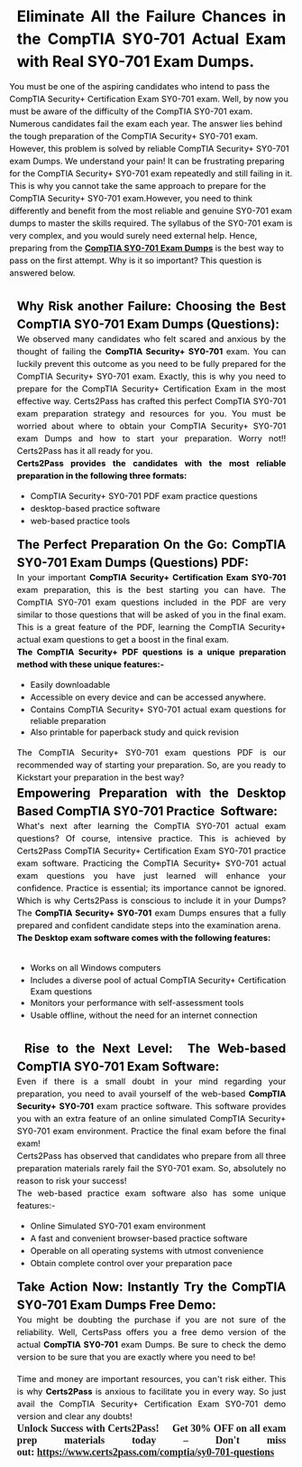 <h2 style="text-align: justify; margin: 0in 10pt;"><strong><span style="font-size:11pt"><span style="line-height:150%"><span serif="" style="font-family:Cambria,"><span style="font-size:20.0pt"><span style="line-height:150%"><span arial="" style="font-family:"><span style="color:black">Eliminate All the Failure Chances in the CompTIA SY0-701 Actual Exam with Real SY0-701 Exam Dumps. </span></span></span></span></span></span></span></strong></h2>

<p><span style="font-size:11pt"><span style="line-height:150%"><span serif="" style="font-family:Cambria,"><span arial="" style="font-family:"><span style="color:black">You must be one of the aspiring candidates who intend to pass the CompTIA Security+ Certification Exam SY0-701 exam. Well, by now you must be aware of the difficulty of the CompTIA SY0-701 exam. Numerous candidates fail the exam each year. The answer lies behind the tough preparation of the CompTIA Security+ SY0-701 exam. However, this problem is solved by reliable CompTIA Security+ SY0-701 exam Dumps. </span></span></span></span></span><span style="font-size:11pt"><span style="line-height:150%"><span serif="" style="font-family:Cambria,"><span arial="" style="font-family:"><span style="color:black">We understand your pain! It can be frustrating preparing for the CompTIA Security+ SY0-701 exam repeatedly and still failing in it. This is why you cannot take the same approach to prepare for the CompTIA Security+ SY0-701 exam.</span></span></span></span></span><span style="font-size:11pt"><span style="line-height:150%"><span serif="" style="font-family:Cambria,"><span arial="" style="font-family:"><span style="color:black">However, you need to think differently and benefit from the most reliable and genuine SY0-701 exam dumps to master the skills required. The syllabus of the SY0-701 exam is very complex, and you would surely need external help. Hence, preparing from the <a href="https://www.certs2pass.com/comptia/sy0-701-questions"><strong>CompTIA SY0-701 Exam Dumps</strong></a> is the best way to pass on the first attempt. Why is it so important? This question is answered below.</span></span></span></span></span></p>

<p style="text-align: justify; margin: 0in 10pt;"> </p>

<h3 style="text-align: justify; margin: 0in 10pt;"><strong><span style="font-size:11pt"><span style="line-height:150%"><span serif="" style="font-family:Cambria,"><span style="font-size:16.0pt"><span style="line-height:150%"><span arial="" style="font-family:"><span style="color:black">Why Risk another Failure: Choosing the Best CompTIA SY0-701 Exam Dumps (Questions):</span></span></span></span></span></span></span></strong></h3>

<p style="text-align: justify; margin: 0in 10pt;"><span style="font-size:11pt"><span style="line-height:150%"><span serif="" style="font-family:Cambria,"><span arial="" style="font-family:"><span style="color:black">We observed many candidates who felt scared and anxious by the thought of failing the <strong>CompTIA Security+ SY0-701</strong> exam. You can luckily prevent this outcome as you need to be fully prepared for the CompTIA Security+ SY0-701 exam. Exactly, this is why you need to prepare for the CompTIA Security+ Certification Exam in the most effective way. </span></span></span></span></span><span style="font-size:11pt"><span style="line-height:150%"><span serif="" style="font-family:Cambria,"><span arial="" style="font-family:"><span style="color:black">Certs2Pass has crafted this perfect CompTIA SY0-701 exam preparation strategy and resources for you. You must be worried about where to obtain your CompTIA Security+ SY0-701 exam Dumps and how to start your preparation. Worry not!! Certs2Pass has it all ready for you. </span></span></span></span></span></p>

<p style="text-align: justify; margin: 0in 10pt;"><strong><span style="font-size:11pt"><span style="line-height:150%"><span serif="" style="font-family:Cambria,"><span arial="" style="font-family:"><span style="color:black">Certs2Pass provides the candidates with the most reliable preparation in the following three formats:</span></span></span></span></span></strong></p>

<ul>
	<li style="margin-bottom:.0001pt; text-align:justify; margin:0in 10pt"><span style="font-size:11pt"><span style="color:black"><span style="line-height:150%"><span style="tab-stops:list .5in"><span style="vertical-align:baseline"><span serif="" style="font-family:Cambria,"><span arial="" style="font-family:">CompTIA Security+ SY0-701 PDF exam practice questions </span></span></span></span></span></span></span></li>
	<li style="margin-bottom:.0001pt; text-align:justify; margin:0in 10pt"><span style="font-size:11pt"><span style="color:black"><span style="line-height:150%"><span style="tab-stops:list .5in"><span style="vertical-align:baseline"><span serif="" style="font-family:Cambria,"><span arial="" style="font-family:">desktop-based practice software</span></span></span></span></span></span></span></li>
	<li style="margin-bottom:12.0pt; text-align:justify; margin:0in 10pt"><span style="font-size:11pt"><span style="line-height:150%"><span style="tab-stops:list .5in"><span style="vertical-align:baseline"><span serif="" style="font-family:Cambria,"><span arial="" style="font-family:"><span style="color:black">web-based practice tools</span></span></span></span></span></span></span></li>
</ul>

<h3 style="text-align: justify; margin: 0in 10pt;"><span style="font-size:11pt"><span style="line-height:150%"><span serif="" style="font-family:Cambria,"><span style="font-size:16.0pt"><span style="line-height:150%"><span arial="" style="font-family:"><span style="color:black">The Perfect Preparation On the Go: CompTIA SY0-701 Exam Dumps (Questions) PDF:</span></span></span></span></span></span></span></h3>

<p style="text-align: justify; margin: 0in 10pt;"><span style="font-size:11pt"><span style="line-height:150%"><span serif="" style="font-family:Cambria,"><span arial="" style="font-family:"><span style="color:black">In your important <strong>CompTIA Security+ Certification Exam SY0-701</strong> exam preparation, this is the best starting you can have. The CompTIA SY0-701 exam questions included in the PDF are very similar to those questions that will be asked of you in the final exam. This is a great feature of the PDF, learning the CompTIA Security+ actual exam questions to get a boost in the final exam.</span></span></span></span></span></p>

<p style="text-align: justify; margin: 0in 10pt;"><strong><span style="font-size:11pt"><span style="line-height:150%"><span serif="" style="font-family:Cambria,"><span arial="" style="font-family:"><span style="color:black">The CompTIA Security+ PDF questions is a unique preparation method with these unique features:-</span></span></span></span></span></strong></p>

<ul>
	<li style="margin-bottom:.0001pt; text-align:justify; margin:0in 10pt"><span style="font-size:11pt"><span style="color:black"><span style="line-height:150%"><span style="tab-stops:list .5in"><span style="vertical-align:baseline"><span serif="" style="font-family:Cambria,"><span arial="" style="font-family:">Easily downloadable</span></span></span></span></span></span></span></li>
	<li style="margin-bottom:.0001pt; text-align:justify; margin:0in 10pt"><span style="font-size:11pt"><span style="color:black"><span style="line-height:150%"><span style="tab-stops:list .5in"><span style="vertical-align:baseline"><span serif="" style="font-family:Cambria,"><span arial="" style="font-family:">Accessible on every device and can be accessed anywhere.</span></span></span></span></span></span></span></li>
	<li style="margin-bottom:.0001pt; text-align:justify; margin:0in 10pt"><span style="font-size:11pt"><span style="color:black"><span style="line-height:150%"><span style="tab-stops:list .5in"><span style="vertical-align:baseline"><span serif="" style="font-family:Cambria,"><span arial="" style="font-family:">Contains CompTIA Security+ SY0-701 actual exam questions for reliable preparation </span></span></span></span></span></span></span></li>
	<li style="margin-bottom:.0001pt; text-align:justify; margin:0in 10pt"><span style="font-size:11pt"><span style="color:black"><span style="line-height:150%"><span style="tab-stops:list .5in"><span style="vertical-align:baseline"><span serif="" style="font-family:Cambria,"><span arial="" style="font-family:">Also printable for paperback study and quick revision</span></span></span></span></span></span></span></li>
</ul>

<p style="margin-bottom:.0001pt; text-align:justify; margin:0in 10pt"><span style="font-size:11pt"><span style="line-height:150%"><span serif="" style="font-family:Cambria,"><span arial="" style="font-family:"><span style="color:black">The CompTIA Security+ SY0-701 exam questions PDF is our recommended way of starting your preparation. So, are you ready to Kickstart your preparation in the best way?</span></span></span></span></span></p>

<h3 style="text-align: justify; margin: 0in 10pt;"><strong><span style="font-size:11pt"><span style="line-height:150%"><span serif="" style="font-family:Cambria,"><span style="font-size:16.0pt"><span style="line-height:150%"><span arial="" style="font-family:"><span style="color:black">Empowering Preparation with the Desktop Based CompTIA SY0-701 Practice  Software:</span></span></span></span></span></span></span></strong></h3>

<p style="text-align: justify; margin: 0in 10pt;"><span style="font-size:11pt"><span style="line-height:150%"><span serif="" style="font-family:Cambria,"><span arial="" style="font-family:"><span style="color:black">What's next after learning the CompTIA SY0-701 actual exam questions? Of course, intensive practice. This is achieved by Certs2Pass CompTIA Security+ Certification Exam SY0-701 practice exam software. Practicing the CompTIA Security+ SY0-701 actual exam questions you have just learned will enhance your confidence. </span></span></span></span></span><span style="font-size:11pt"><span style="line-height:150%"><span serif="" style="font-family:Cambria,"><span arial="" style="font-family:"><span style="color:black">Practice is essential; its importance cannot be ignored. Which is why Certs2Pass is conscious to include it in your Dumps? The <strong>CompTIA Security+ SY0-701</strong> exam Dumps ensures that a fully prepared and confident candidate steps into the examination arena. </span></span></span></span></span></p>

<p style="margin-bottom:.0001pt; text-align:justify; margin:0in 10pt"><strong><span style="font-size:11pt"><span style="line-height:150%"><span serif="" style="font-family:Cambria,"><span arial="" style="font-family:"><span style="color:black">The Desktop exam software comes with the following features:</span></span></span></span></span></strong><br />
 </p>

<ul>
	<li style="margin-bottom:.0001pt; text-align:justify; margin:0in 10pt"><span style="font-size:11pt"><span style="color:black"><span style="line-height:150%"><span style="tab-stops:list .5in"><span style="vertical-align:baseline"><span serif="" style="font-family:Cambria,"><span arial="" style="font-family:">Works on all Windows computers</span></span></span></span></span></span></span></li>
	<li style="margin-bottom:.0001pt; text-align:justify; margin:0in 10pt"><span style="font-size:11pt"><span style="color:black"><span style="line-height:150%"><span style="tab-stops:list .5in"><span style="vertical-align:baseline"><span serif="" style="font-family:Cambria,"><span arial="" style="font-family:">Includes a diverse pool of actual CompTIA Security+ Certification Exam questions</span></span></span></span></span></span></span></li>
	<li style="margin-bottom:.0001pt; text-align:justify; margin:0in 10pt"><span style="font-size:11pt"><span style="color:black"><span style="line-height:150%"><span style="tab-stops:list .5in"><span style="vertical-align:baseline"><span serif="" style="font-family:Cambria,"><span arial="" style="font-family:">Monitors your performance with self-assessment tools</span></span></span></span></span></span></span></li>
	<li style="margin-bottom:.0001pt; text-align:justify; margin:0in 10pt"><span style="font-size:11pt"><span style="color:black"><span style="line-height:150%"><span style="tab-stops:list .5in"><span style="vertical-align:baseline"><span serif="" style="font-family:Cambria,"><span arial="" style="font-family:">Usable offline, without the need for an internet connection</span></span></span></span></span></span></span></li>
</ul>

<p style="margin-bottom:12.0pt; text-align:justify; margin:0in 10pt"> </p>

<h3 style="text-align: justify; margin: 0in 10pt;"><strong><span style="font-size:11pt"><span style="line-height:150%"><span serif="" style="font-family:Cambria,"><span style="font-size:16.0pt"><span style="line-height:150%"><span arial="" style="font-family:"><span style="color:black"> Rise to the Next Level:  The Web-based CompTIA SY0-701 Exam Software:</span></span></span></span></span></span></span></strong></h3>

<p style="margin-bottom:.0001pt; text-align:justify; margin:0in 10pt"><span style="font-size:11pt"><span style="line-height:150%"><span serif="" style="font-family:Cambria,"><span arial="" style="font-family:"><span style="color:black">Even if there is a small doubt in your mind regarding your preparation, you need to avail yourself of the web-based <strong>CompTIA Security+ SY0-701</strong> exam practice software. This software provides you with an extra feature of an online simulated CompTIA Security+ SY0-701 exam environment. Practice the final exam before the final exam!</span></span></span></span></span></p>

<p style="margin-bottom:.0001pt; text-align:justify; margin:0in 10pt"><span style="font-size:11pt"><span style="line-height:150%"><span serif="" style="font-family:Cambria,"><span arial="" style="font-family:"><span style="color:black">Certs2Pass has observed that candidates who prepare from all three preparation materials rarely fail the SY0-701 exam. So, absolutely no reason to risk your success!</span></span></span></span></span></p>

<p style="margin-bottom:.0001pt; text-align:justify; margin:0in 10pt"><span style="font-size:11pt"><span style="line-height:150%"><span serif="" style="font-family:Cambria,"><span arial="" style="font-family:"><span style="color:black">The web-based practice exam software also has some unique features:-</span></span></span></span></span></p>

<ul>
	<li style="margin-bottom:.0001pt; text-align:justify; margin:0in 10pt"><span style="font-size:11pt"><span style="color:black"><span style="line-height:150%"><span style="tab-stops:list .5in"><span style="vertical-align:baseline"><span serif="" style="font-family:Cambria,"><span arial="" style="font-family:">Online Simulated SY0-701 exam environment</span></span></span></span></span></span></span></li>
	<li style="margin-bottom:.0001pt; text-align:justify; margin:0in 10pt"><span style="font-size:11pt"><span style="color:black"><span style="line-height:150%"><span style="tab-stops:list .5in"><span style="vertical-align:baseline"><span serif="" style="font-family:Cambria,"><span arial="" style="font-family:">A fast and convenient browser-based practice software</span></span></span></span></span></span></span></li>
	<li style="margin-bottom:.0001pt; text-align:justify; margin:0in 10pt"><span style="font-size:11pt"><span style="color:black"><span style="line-height:150%"><span style="tab-stops:list .5in"><span style="vertical-align:baseline"><span serif="" style="font-family:Cambria,"><span arial="" style="font-family:">Operable on all operating systems with utmost convenience</span></span></span></span></span></span></span></li>
	<li style="margin-bottom:12.0pt; text-align:justify; margin:0in 10pt"><span style="font-size:11pt"><span style="color:black"><span style="line-height:150%"><span style="tab-stops:list .5in"><span style="vertical-align:baseline"><span serif="" style="font-family:Cambria,"><span arial="" style="font-family:">Obtain complete control over your preparation pace</span></span></span></span></span></span></span></li>
</ul>

<h3 style="text-align: justify; margin: 0in 10pt;"><strong><span style="font-size:11pt"><span style="line-height:150%"><span serif="" style="font-family:Cambria,"><span style="font-size:16.0pt"><span style="line-height:150%"><span arial="" style="font-family:"><span style="color:black">Take Action Now: Instantly Try the CompTIA SY0-701 Exam Dumps Free Demo:</span></span></span></span></span></span></span></strong></h3>

<p style="text-align: justify; margin: 0in 10pt;"><span style="font-size:11pt"><span style="line-height:150%"><span serif="" style="font-family:Cambria,"><span arial="" style="font-family:"><span style="color:black">You might be doubting the purchase if you are not sure of the reliability. Well, CertsPass offers you a free demo version of the actual <strong>CompTIA SY0-701</strong> exam Dumps. Be sure to check the demo version to be sure that you are exactly where you need to be!</span></span></span></span></span></p>

<p style="text-align: justify; margin: 0in 10pt;"> </p>

<p style="margin-bottom:.0001pt; text-align:justify; margin:0in 10pt"><span style="font-size:11pt"><span style="line-height:150%"><span serif="" style="font-family:Cambria,"><span arial="" style="font-family:"><span style="color:black">Time and money are important resources, you can't risk either. This is why <strong>Certs2Pass</strong> is anxious to facilitate you in every way. So just avail the CompTIA Security+ Certification Exam SY0-701 demo version and clear any doubts!</span></span></span></span></span></p>

<p style="text-align:justify; margin:0in 10pt"><span style="font-family:Comic Sans MS,cursive;"><span style="font-size:18px;"><strong>Unlock Success with Certs2Pass! 🎉 Get 30% OFF on all exam prep materials today – Don't miss out: <a href="https://www.certs2pass.com/comptia/sy0-701-questions">https://www.certs2pass.com/comptia/sy0-701-questions</a></strong></span></span></p>

<p style="text-align:justify; margin:0in 10pt; margin-right:0in; margin-left:0in"> </p>
